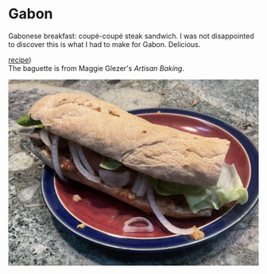 # Gabon

Gabonese breakfast: coupe&#769;-coupe&#769; steak sandwich. I was not
disappointed to discover this is what I had to make for
Gabon. Delicious.

[recipe](https://www.oneworldwhisk.com/post/gabon-coup%C3%A9-coup%C3%A9-steak-sandwich-with-spicy-peanut-sauce-and-cucumber-salad))<br>
The baguette is from Maggie Glezer's _Artisan Baking_.

![breakfast](images/gabon.jpeg)
